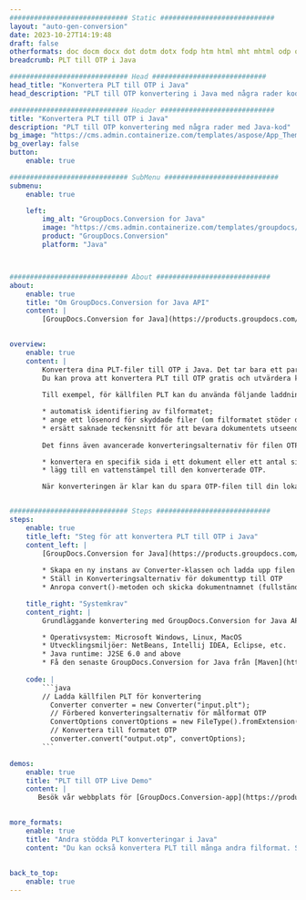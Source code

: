 ```yaml
---
############################# Static ############################
layout: "auto-gen-conversion"
date: 2023-10-27T14:19:48
draft: false
otherformats: doc docm docx dot dotm dotx fodp htm html mht mhtml odp odt otp pot potm potx pps ppsm ppsx ppt pptm pptx rtf
breadcrumb: PLT till OTP i Java

############################# Head ############################
head_title: "Konvertera PLT till OTP i Java"
head_description: "PLT till OTP konvertering i Java med några rader kod. Konvertera över 160 filformat med hjälp av GroupDocs dokumentkonverterings-API för Java"

############################# Header ############################
title: "Konvertera PLT till OTP i Java"
description: "PLT till OTP konvertering med några rader med Java-kod"
bg_image: "https://cms.admin.containerize.com/templates/aspose/App_Themes/V3/images/bg/header1.png"
bg_overlay: false
button:
    enable: true

############################# SubMenu ############################
submenu:
    enable: true

    left:
        img_alt: "GroupDocs.Conversion for Java"
        image: "https://cms.admin.containerize.com/templates/groupdocs/images/product-logos/90x90-noborder/groupdocs-conversion-java.png"
        product: "GroupDocs.Conversion"
        platform: "Java"



############################# About ############################
about:
    enable: true
    title: "Om GroupDocs.Conversion for Java API"
    content: |
        [GroupDocs.Conversion for Java](https://products.groupdocs.com/conversion/java/) är ett avancerat filformatkonverterings-API för konvertering mellan populära bild- och dokumentformat som Microsoft Office, OpenDocument, PDF, HTML, e-post, CAD. och mycket mer med bara några rader kod. Det inbyggda API:t upptäcker automatiskt formaten för originaldokumenten och erbjuder många alternativ för att anpassa de konverterade dokumenten. Tillsammans med funktionen att extrahera information från ett dokument, stöder den också cachelagring av konverteringsresultaten till den lokala disken som standard. Men alla typer av cachelagring kan stödjas genom att implementera lämpliga gränssnitt - Amazon S3, Dropbox, Google Drive, Windows Azure, Reddis eller andra.
    

overview:
    enable: true
    content: |
        Konvertera dina PLT-filer till OTP i Java. Det tar bara ett par rader med Java-kod på valfri plattform, som Windows, Linux, macOS.
        Du kan prova att konvertera PLT till OTP gratis och utvärdera kvaliteten på konverteringsresultaten. Tillsammans med enkla filkonverteringsskript kan du prova mer sofistikerade alternativ för att ladda källfilen PLT och lagra OTP-utdata. 
        
        Till exempel, för källfilen PLT kan du använda följande laddningsalternativ:

        * automatisk identifiering av filformatet;
        * ange ett lösenord för skyddade filer (om filformatet stöder det);
        * ersätt saknade teckensnitt för att bevara dokumentets utseende.
        
        Det finns även avancerade konverteringsalternativ för filen OTP:

        * konvertera en specifik sida i ett dokument eller ett antal sidor;
        * lägg till en vattenstämpel till den konverterade OTP.

        När konverteringen är klar kan du spara OTP-filen till din lokala filsökväg eller till tredje parts lagring såsom FTP, Amazon S3, Google Drive, Dropbox etc. Observera - för att konvertera PLT till OTP behöver du inte installera någon ytterligare programvara, såsom MS Office, Open Office, Adobe Acrobat Reader etc.


############################# Steps ############################
steps:
    enable: true
    title_left: "Steg för att konvertera PLT till OTP i Java"
    content_left: |
        [GroupDocs.Conversion for Java](https://products.groupdocs.com/conversion/java/) låter utvecklare enkelt konvertera PLT fil till OTP med några rader kod.
        
        * Skapa en ny instans av Converter-klassen och ladda upp filen PLT med den fullständiga sökvägen
        * Ställ in Konverteringsalternativ för dokumenttyp till OTP
        * Anropa convert()-metoden och skicka dokumentnamnet (fullständig sökväg) och formatet (OTP) som en parameter

    title_right: "Systemkrav"
    content_right: |
        Grundläggande konvertering med GroupDocs.Conversion for Java API kan göras med bara några rader kod. Våra API:er stöds på alla större plattformar och operativsystem. Innan du kör koden nedan, se till att du har följande förutsättningar installerade på ditt system.

        * Operativsystem: Microsoft Windows, Linux, MacOS
        * Utvecklingsmiljöer: NetBeans, Intellij IDEA, Eclipse, etc.
        * Java runtime: J2SE 6.0 and above
        * Få den senaste GroupDocs.Conversion for Java från [Maven](https://repository.groupdocs.com/webapp/#/artifacts/browse/tree/General/repo/com/groupdocs/groupdocs-conversion)
         
    code: |
        ```java    
        // Ladda källfilen PLT för konvertering
          Converter converter = new Converter("input.plt");
          // Förbered konverteringsalternativ för målformat OTP
          ConvertOptions convertOptions = new FileType().fromExtension("otp").getConvertOptions();
          // Konvertera till formatet OTP
          converter.convert("output.otp", convertOptions);
        ```

demos:
    enable: true
    title: "PLT till OTP Live Demo"
    content: |
       Besök vår webbplats för [GroupDocs.Conversion-app](https://products.groupdocs.app/conversion/family) och försök konvertera PLT till OTP nu. Den kostnadsfria demon har följande fördelar
          

more_formats:
    enable: true
    title: "Andra stödda PLT konverteringar i Java"
    content: "Du kan också konvertera PLT till många andra filformat. Se listan nedan."
       
       
back_to_top:
    enable: true
---
```

